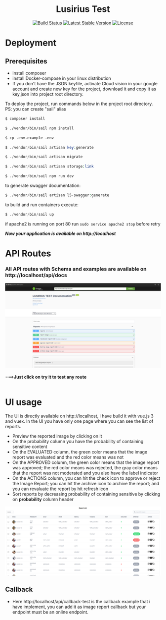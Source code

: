 <h1 align="center"><b>Lusirius Test</b></h1>

<p align="center">
<a href="https://travis-ci.org/laravel/framework"><img src="https://travis-ci.org/laravel/framework.svg" alt="Build Status"></a>
<a href="https://packagist.org/packages/laravel/framework"><img src="https://img.shields.io/packagist/v/laravel/framework" alt="Latest Stable Version"></a>
<a href="https://packagist.org/packages/laravel/framework"><img src="https://img.shields.io/packagist/l/laravel/framework" alt="License"></a>
</p>

# **Deployment**

## **Prerequisites**
- install composer
- install Docker-compose in your linux distribution
- If you don't have the JSON keyfile, activate Cloud vision in your google account and create new key for the project, download it and copy it as key.json into project root directory.

To deploy the project, run commands below in the project root directory.<br>
PS: you can create "sail" alias
```bash
$ composer install
```
```bash
$ ./vendor/bin/sail npm install
```
```bash
$ cp .env.example .env
```
```php
$ ./vendor/bin/sail artisan key:generate
```
```php
$ ./vendor/bin/sail artisan migrate
```
```php
$ ./vendor/bin/sail artisan storage:link
```
```php
$ ./vendor/bin/sail npm run dev
```
to generate swagger documentation:
```php
$ ./vendor/bin/sail artisan l5-swagger:generate
```
to build and run containers execute:
```php
$ ./vendor/bin/sail up
```
if apache2 is running on port 80 run ```sudo service apache2 stop``` before retry

**_Now your application is available on http://localhost_**
# **API Routes**
### All API routes with Schema and examples are available on http://localhost/api/docs
![API documentation](public/swagger.png?raw=true "How API documentation is look")
<br>
<br>
===>**Just click on try it to test any route**
<br>
<br>

# **UI usage**
The UI is directly available on http://localhost, i have build it with vue.js 3 and vuex. In the UI you have only one page where you can see the list of reports. 
- Preview the reported image by clicking on it
- On the probability column you have the probability of containing sensitive content
- On the EVALUATED column, the green color means that the image report was evaluated and the red color means was not
- On the APPROVED column,  the green color means that the image report was approved; the red color means was rejected, the gray color means that the report was not moderated and you also have the label indicator
- On the ACTIONS column, you can hit the check icon to approve or reject the Image Report; you can hit the archive icon to archive the report; and you can revaluate the report by hit refresh icon
- Sort reports by decreasing probability of containing sensitive by clicking on **probability** column header

![Example Reports list](public/reports_list.png?raw=true "Example Reports list sort by decreasing probability")

## Callback

- Here http://localhost/api/callback-test is the callback example that i have implement, you can add it as image report callback but your endpoint must be an online endpoint.